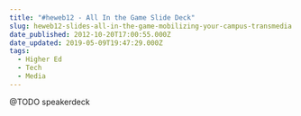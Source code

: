 ```yaml
---
title: "#heweb12 - All In the Game Slide Deck"
slug: heweb12-slides-all-in-the-game-mobilizing-your-campus-transmedia
date_published: 2012-10-20T17:00:55.000Z
date_updated: 2019-05-09T19:47:29.000Z
tags:
  - Higher Ed
  - Tech
  - Media
---
```


@TODO speakerdeck
